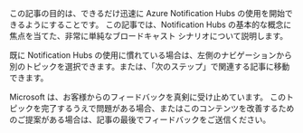
この記事の目的は、できるだけ迅速に Azure Notification Hubs の使用を開始できるようにすることです。 この記事では、Notification Hubs の基本的な概念に焦点を当てた、非常に単純なブロードキャスト シナリオについて説明します。

既に Notification Hubs の使用に慣れている場合は、左側のナビゲーションから別のトピックを選択できます。または、「次のステップ」で関連する記事に移動できます。

Microsoft は、お客様からのフィードバックを真剣に受け止めています。 このトピックを完了するうえで問題がある場合、またはこのコンテンツを改善するためのご提案がある場合は、記事の最後でフィードバックをご送信ください。

